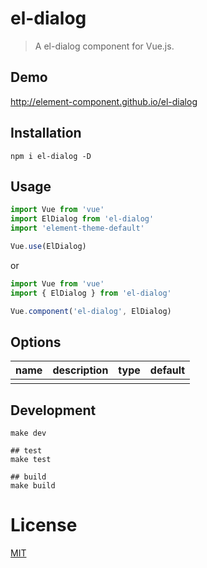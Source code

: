 # el-dialog
> A el-dialog component for Vue.js.

## Demo
http://element-component.github.io/el-dialog

## Installation
```shell
npm i el-dialog -D
```

## Usage
```javascript
import Vue from 'vue'
import ElDialog from 'el-dialog'
import 'element-theme-default'

Vue.use(ElDialog)
```

or

```javascript
import Vue from 'vue'
import { ElDialog } from 'el-dialog'

Vue.component('el-dialog', ElDialog)
```


## Options

|     name    | description |     type    |   default   |
|-------------|-------------|-------------|-------------|
|             |             |             |             |

## Development
```shell
make dev

## test
make test

## build
make build
```

# License
[MIT](https://opensource.org/licenses/MIT)
